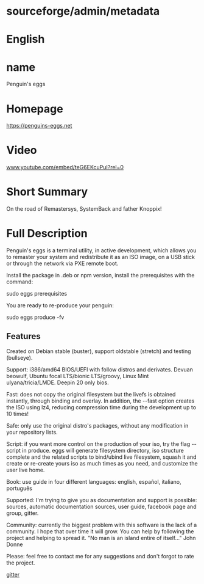 # sourceforge/admin/metadata

# English

# name
Penguin's eggs

# Homepage
https://penguins-eggs.net

# Video
www.youtube.com/embed/teG6EKcuPuI?rel=0

# Short Summary
On the road of Remastersys, SystemBack and father Knoppix!

# Full Description
Penguin's eggs is a terminal utility, in active development, which allows you to remaster your system and redistribute it as an ISO image, on a USB stick or through the network via PXE remote boot.

Install the package in .deb or npm version, install the prerequisites with the command:

sudo eggs prerequisites

You are ready to re-produce your penguin:

sudo eggs produce -fv

## Features 
Created on Debian stable (buster), support oldstable (stretch) and testing (bullseye).

Support: i386/amd64 BIOS/UEFI with follow distros and derivates. Devuan beowulf, Ubuntu focal LTS/bionic LTS/groovy, Linux Mint ulyana/tricia/LMDE. Deepin 20 only bios.

Fast: does not copy the original filesystem but the livefs is obtained instantly, through binding and overlay. In addition, the --fast option creates the ISO using lz4, reducing compression time during the development up to 10 times!

Safe: only use the original distro's packages, without any modification in your repository lists.

Script: if you want more control on the production of your iso, try the flag --script in produce. eggs will generate filesystem directory, iso structure complete and the related scripts to bind/ubind live filesystem, squash it and create or re-create yours iso as much times as you need, and customize the user live home.

Book: use guide in four different languages: english,  español, italiano, português

Supported: I'm trying to give you as documentation and support is possible: sources, automatic documentation sources, user guide, facebook page and group, gitter. 

Community: currently the biggest problem with this software is the lack of a community. I hope that over time it will grow. You can help by following the project and helping to spread it. "No man is an island entire of itself..." John Donne 

Please: feel free to contact me for any suggestions and don't forgot to rate the project.

<a href='https://gitter.im/penguins-eggs-1/community'>gitter</a>
